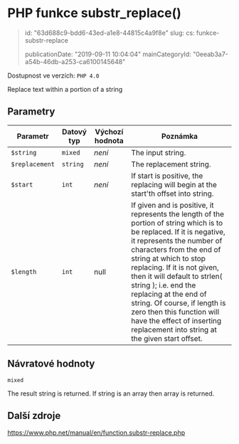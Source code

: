 PHP funkce substr_replace()
===========================

> id: "63d688c9-bdd6-43ed-a1e8-44815c4a9f8e"
> slug:
> 	cs: funkce-substr-replace
>
> publicationDate: "2019-09-11 10:04:04"
> mainCategoryId: "0eeab3a7-a54b-46db-a253-ca6100145648"

Dostupnost ve verzích: `PHP 4.0`

Replace text within a portion of a string


Parametry
--------------

| Parametr | Datový typ | Výchozí hodnota | Poznámka |
|-----|-----|-----|-----|
| `$string` | `mixed` | *není* | The input string. |
| `$replacement` | `string` | *není* | The replacement string. |
| `$start` | `int` | *není* | If start is positive, the replacing will begin at the start'th offset into string. |
| `$length` | `int` | null | If given and is positive, it represents the length of the portion of string which is to be replaced. If it is negative, it represents the number of characters from the end of string at which to stop replacing. If it is not given, then it will default to strlen( string ); i.e. end the replacing at the end of string. Of course, if length is zero then this function will have the effect of inserting replacement into string at the given start offset. |


Návratové hodnoty
----------------

`mixed`

The result string is returned. If string is an
array then array is returned.

Další zdroje
------------

https://www.php.net/manual/en/function.substr-replace.php
